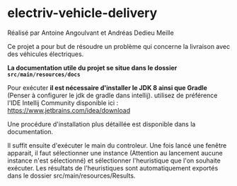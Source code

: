 # electriv-vehicle-delivery

Réalisé par Antoine Angoulvant et Andréas Dedieu Meille

Ce projet a pour but de résoudre un problème qui concerne la livraison avec des véhicules électriques.

**La documentation utile du projet se situe dans le dossier `src/main/resources/docs`**

Pour exécuter **il est nécessaire d'installer le JDK 8 ainsi que Gradle** (Penser à configurer le jdk de gradle dans intellij). utilisez de préférence l'IDE Intellij Community disponible ici : https://www.jetbrains.com/idea/download

Une procédure d'installation plus détaillée est disponible dans la documentation.

Il suffit ensuite d'exécuter le main du controleur. Une fois lancé une fenêtre apparait, il faut sélectionner une instance (Attention au lancement aucune instance n'est sélectionné) et sélectionner l'heuristique que l'on souhaite exécuter. Les résultats de l'heuristiques sont automatiquement exportés dans le dossier src/main/resources/Results.
